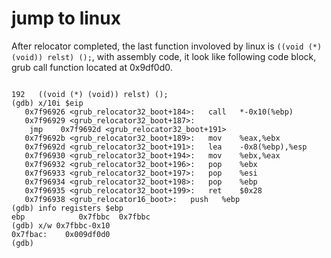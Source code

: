 # jump to linux

After relocator completed, the last function involoved by linux is `((void (*) (void)) relst) ();`, with assembly code, it look like following code block, grub call function located at 0x9df0d0.

```assembly_after_relocator

192	  ((void (*) (void)) relst) ();
(gdb) x/10i $eip
   0x7f96926 <grub_relocator32_boot+184>:	call   *-0x10(%ebp)
   0x7f96929 <grub_relocator32_boot+187>:	
    jmp    0x7f9692d <grub_relocator32_boot+191>
   0x7f9692b <grub_relocator32_boot+189>:	mov    %eax,%ebx
   0x7f9692d <grub_relocator32_boot+191>:	lea    -0x8(%ebp),%esp
   0x7f96930 <grub_relocator32_boot+194>:	mov    %ebx,%eax
   0x7f96932 <grub_relocator32_boot+196>:	pop    %ebx
   0x7f96933 <grub_relocator32_boot+197>:	pop    %esi
   0x7f96934 <grub_relocator32_boot+198>:	pop    %ebp
   0x7f96935 <grub_relocator32_boot+199>:	ret    $0x28
   0x7f96938 <grub_relocator16_boot>:	push   %ebp
(gdb) info registers $ebp
ebp            0x7fbbc	0x7fbbc
(gdb) x/w 0x7fbbc-0x10
0x7fbac:	0x009df0d0
(gdb) 
```

